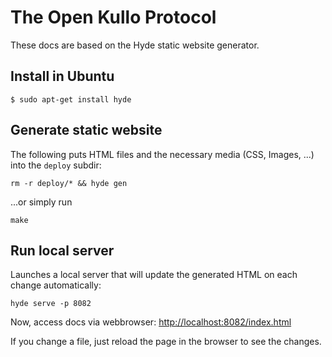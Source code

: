 The Open Kullo Protocol
=======================

These docs are based on the Hyde static website generator.

## Install in Ubuntu

    $ sudo apt-get install hyde

## Generate static website

The following puts HTML files and the necessary media (CSS, Images, ...) into the `deploy` subdir:

    rm -r deploy/* && hyde gen

...or simply run

    make

## Run local server

Launches a local server that will update the generated HTML on each change automatically:

    hyde serve -p 8082

Now, access docs via webbrowser: <http://localhost:8082/index.html>

If you change a file, just reload the page in the browser to see the changes.
